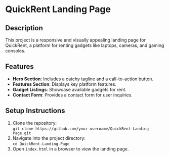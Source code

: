 # QuickRent Landing Page

## Description
This project is a responsive and visually appealing landing page for QuickRent, a platform for renting gadgets like laptops, cameras, and gaming consoles.

## Features
- **Hero Section**: Includes a catchy tagline and a call-to-action button.
- **Features Section**: Displays key platform features.
- **Gadget Listings**: Showcase available gadgets for rent.
- **Contact Form**: Provides a contact form for user inquiries.

## Setup Instructions
1. Clone the repository:  
   `git clone https://github.com/your-username/QuickRent-Landing-Page.git`
2. Navigate into the project directory:  
   `cd QuickRent-Landing-Page`
3. Open `index.html` in a browser to view the landing page.

